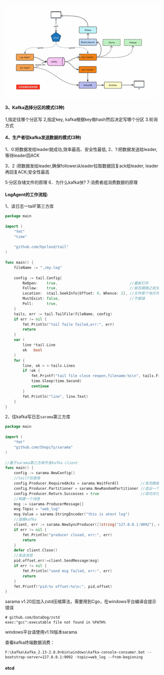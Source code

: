 <img src="./01.png" alt="01" style="zoom:60%;" />

#### 3、Kafka选择分区的模式(3种)
1,指定往哪个分区写
2,指定key, kafka根据key做hash然后决定写哪个分区
3.轮询方式

####  4、生产者往kafka发送数据的模式(3种)
1、0:把数据发给leader就成功,效率最高、安全性最低,
2、1:把数据发送给leader,等待leader回ACK

3、2 :把数据发给leader,确保follower从leader拉取数据回复ack给leader, leader再回复ACK;安全性最高



5·分区存储文件的原理
6．为什么kafka快?
7·消费者组消费数据的原理



#### LogAgent的工作流程:

1、读日志一tailF第三方库

```go
package main

import (
	"fmt"
	"time"

	"github.com/hpcloud/tail"
)

func main() {
	fileName := "./my.log"

	config := tail.Config{
		ReOpen:    true,                                 //重新打开
		Follow:    true,                                 //是否跟随之前文件名，接着上一个切割地方继续读
		Location:  &tail.SeekInfo{Offset: 0, Whence: 2}, //文件那个地方开始读取
		MustExist: false,                                //不报错
		Poll:      true,
	}
	tails, err := tail.TailFile(fileName, config)
	if err != nil {
		fmt.Println("tail faile failed,err:", err)
		return
	}
	var (
		line *tail.Line
		ok   bool
	)
	for {
		line, ok = <-tails.Lines
		if !ok {
			fmt.Printf("tail file close reopen,filename:%s\n", tails.Filename)
			time.Sleep(time.Second)
			continue
		}
		fmt.Println("line", line.Text)
	}
}

```

2、往kafka写日志`sarama`第三方库

```go
package main

import (
	"fmt"
	"github.com/Shopify/sarama"
)

//基于sarama第三方库开发kafka client
func main() {
	config := sarama.NewConfig()
	//tailf包使用
	config.Producer.RequiredAcks = sarama.WaitForAll          //发完数据需要leader和follow都确认
	config.Producer.Partitioner = sarama.NewRandomPartitioner //选出一个partition
	config.Producer.Return.Successes = true                   //成功交付的消息将在success channel返回
	//构建一个消息
	msg := &sarama.ProducerMessage{}
	msg.Topic = "web_log"
	msg.Value = sarama.StringEncoder("this is atest log")
	//连接kafka
	client, err := sarama.NewSyncProducer([]string{"127.0.0.1:9092"}, config)
	if err != nil {
		fmt.Println("producer closed, err:", err)
		return
	}
	defer client.Close()
	//发送消息
	pid,offset,err:=client.SendMessage(msg)
	if err != nil {
		fmt.Println("send msg failed, err:", err)
		return
	}
	fmt.Printf("pid:%v offset:%v\n:", pid,offset)
}
```



sarama v1.20后加入zstd压缩算法，需要用到Cgo，在windows平台编译会提示错误

```
# github.com/DataDog/zstd
exec:"gcc":executable file not found in %PATH%
```

windows平台请使用v1.19版本sarama

查看kafka终端数据消费：

```
F:\kafka\kafka_2.13-2.8.0>bin\windows\kafka-console-consumer.bat --bootstrap-server=127.0.0.1:9092 -topic=web_log --from-beginning
```



#### etcd

